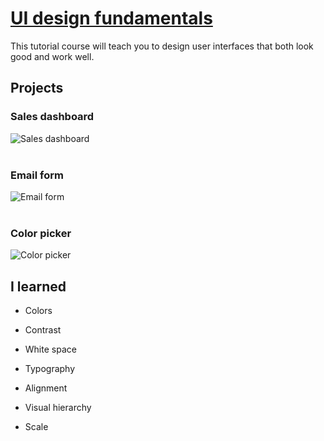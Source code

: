 # [UI design fundamentals](https://scrimba.com/learn/design)
 
This tutorial course will teach you to design user interfaces that both look good and work well.

## Projects

### Sales dashboard
![Sales dashboard](https://i.imgur.com/xF8BBnZ.png)
<br>
<br>

### Email form
![Email form](https://i.imgur.com/bNS6DBS.png)
<br>
<br>

### Color picker
![Color picker](https://i.imgur.com/fkrfcmy.png)

## I learned

- Colors

- Contrast

- White space

- Typography

- Alignment
 
- Visual hierarchy

- Scale
